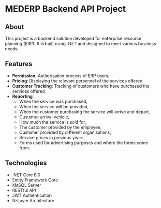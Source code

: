 # MEDERP Backend API Project

## About

This project is a backend solution developed for enterprise resource planning (ERP). It is built using .NET and designed to meet various business needs.

## Features
- **Permission**: Authorisation process of ERP users.
- **Pricing**: Displaying the relevant personnel of the services offered.
- **Customer Tracking**: Tracking of customers who have purchased the services offered.
- **Reporting**: 
  - When the service was purchased,
  - When the service will be provided,
  - When the customer purchasing the service will arrive and depart,
  - Customer arrival vehicle,
  - How much the service is sold for,
  - The customer provided by the employee,
  - Customer provided by different organisations,
  - Service prices in previous years,
  - Forms used for advertising purposes and where the forms come from.

## Technologies

- .NET Core 8.0
- Entity Framework Core
- MsSQL Server
- RESTful API
- JWT Authentication
- N-Layer Architecture
